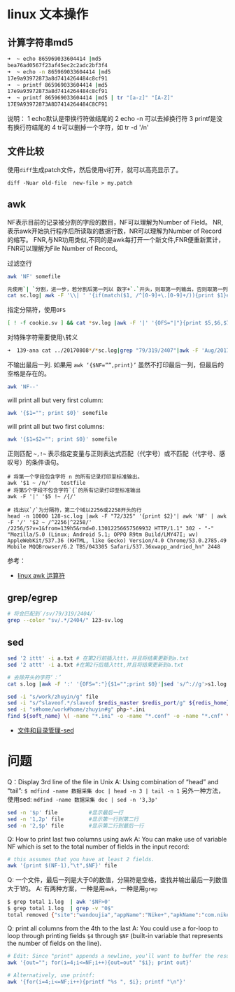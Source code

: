 

# linux 文本操作
## 计算字符串md5

```sh
➜  ~ echo 865969033604414 |md5
bea76ad0567f23af45ec2c2adc2bf3f4
➜  ~ echo -n 865969033604414 |md5
17e9a93972873a8d7414264484c8cf91
➜  ~ printf 865969033604414 |md5
17e9a93972873a8d7414264484c8cf91
➜  ~ printf 865969033604414 |md5 | tr "[a-z]" "[A-Z]"
17E9A93972873A8D7414264484C8CF91
```

说明：
1 echo默认是带换行符做结尾的
2 echo -n 可以去掉换行符
3 printf是没有换行符结尾的
4 tr可以删掉一个字符，如 tr -d '/n'

## 文件比较

使用`diff`生成patch文件，然后使用vi打开，就可以高亮显示了。

```shell
diff -Nuar old-file  new-file > my.patch
```


## awk
NF表示目前的记录被分割的字段的数目，NF可以理解为Number of Field。
NR,表示awk开始执行程序后所读取的数据行数，NR可以理解为Number of Record的缩写。
FNR,与NR功用类似,不同的是awk每打开一个新文件,FNR便重新累计，FNR可以理解为File Number of Record。

过滤空行

```sh
awk 'NF' somefile
```

```sh
先使用`| `分割，进一步，若分割后第一列以 数字+`.`开头，则取第一列输出，否则取第一列输出
cat sc.log| awk -F '\\| ' '{if(match($1, /^[0-9]+\.[0-9]+/)){print $1}else{print $2}}'
```

指定分隔符，使用`OFS`

```sh
[ ! -f cookie.sv ] && cat *sv.log |awk -F '|' '{OFS="|"}{print $5,$6,$7}' > cookie.sv
```

对特殊字符需要使用`\`转义

```sh
➜  139-ana cat ../20170808*/*sc.log|grep "79/319/2407"|awk -F 'Aug/2017:' '{print $2}' | awk -F ' \\+0800\\] "GET /sc/79/319/2407/5\\?v=1&ip='  '{print $1,$2}'|awk -F ' HTTP' '{print $1}'|awk -F '&t=' '{print $1,$2}'|awk -F ':' '{print $1,$3}'|awk '{print $1,$3,$4}'|sort -k 1,3|uniq |wc -l
```

不输出最后一列. 如果用 `awk ‘{$NF=””,print}’` 虽然不打印最后一列，但最后的空格是存在的。

```sh
awk 'NF--'
```

will print all but very first column:

```sh
awk '{$1=""; print $0}' somefile
```

will print all but two first columns:

```sh
awk '{$1=$2=""; print $0}' somefile
```

正则匹配
`~,!~` 表示指定变量与正则表达式匹配（代字号）或不匹配（代字号、感叹号）的条件语句。

```
# 将第一个字段包含字符 n 的所有记录打印至标准输出。
awk '$1 ~ /n/'   testfile
# 将第5个字段不包含字符`{`的所有记录打印至标准输出
awk -F '|' '$5 !~ /{/'

# 找出以`/`为分隔符，第二个域以2256或2258开头的行
head -n 10000 128-sc.log |awk -F "72/325" '{print $2}'| awk 'NF' | awk -F '/' '$2 ~ /^2256|^2258/'
/2256/5?v=1&from=139h5&rmd=0.13012256657569932 HTTP/1.1" 302 - "-" "Mozilla/5.0 (Linux; Android 5.1; OPPO R9tm Build/LMY47I; wv) AppleWebKit/537.36 (KHTML, like Gecko) Version/4.0 Chrome/53.0.2785.49 Mobile MQQBrowser/6.2 TBS/043305 Safari/537.36xwapp_andriod_hn" 2448
```

参考：
- [linux awk 运算符](http://blog.csdn.net/ithomer/article/details/8476621)

## grep/egrep
```sh
# 将会匹配到`/sv/79/319/2404/`
grep --color "sv/.*/2404/" 123-sv.log
```

## sed

```sh
sed '2 ittt' -i a.txt # 在第2行前插入ttt，并且将结果更新到a.txt
sed '2 attt' -i a.txt #在第2行后插入ttt,并且将结果更新到a.txt

# 去除开头的字符‘：’
cat s.log |awk -F ':' '{OFS=":"}{$1="";print $0}'|sed 's/^://g'>s1.log
```

```sh
sed -i "s/work/zhuyin/g" file
sed -i "s/^slaveof.*/slaveof $redis_master $redis_port/g" ${redis_home}/redis.conf
sed -i "s#home/work#home/zhuyin#g" php-*.ini
find ${soft_name} \( -name "*.ini" -o -name "*.conf" -o -name "*.cnf" \) -exec sed -i "s#/home/work#$target_path#g" {} +
```

- [文件和目录管理-sed](http://man.linuxde.net/sed)

# 问题
Q：Display 3rd line of the file in Unix
A: Using combination of “head” and “tail”: `$ mdfind -name 数据采集 doc | head -n 3 | tail -n 1`
另外一种方法，使用sed: `mdfind -name 数据采集 doc | sed -n '3,3p'`

```sh
sed -n '$p' file          #显示最后一行
sed -n '1,2p' file        #显示第一行到第二行
sed -n '2,$p' file        #显示第二行到最后一行
```

Q: How to print last two columns using awk
A: You can make use of variable NF which is set to the total number of fields in the input record:

```sh
# this assumes that you have at least 2 fields.
awk '{print $(NF-1),"\t",$NF}' file
```

Q: 一个文件，最后一列是大于0的数值，分隔符是空格，查找并输出最后一列数值大于1的。
A: 有两种方案，一种是用`awk`，一种是用`grep`

```sh
$ grep total 1.log  | awk '$NF>0'
$ grep total 1.log  | grep -v "0$"
total removed {"site":"wandoujia","appName":"Nike+","apkName":"com.nike.plusgps"} 17
```

Q: print all columns from the 4th to the last
A: You could use a for-loop to loop through printing fields `$4` through `$NF` (built-in variable that represents the number of fields on the line).

```sh
# Edit: Since "print" appends a newline, you'll want to buffer the results:
awk '{out=""; for(i=4;i<=NF;i++){out=out" "$i}; print out}'

# Alternatively, use printf:
awk '{for(i=4;i<=NF;i++){printf "%s ", $i}; printf "\n"}'
```

